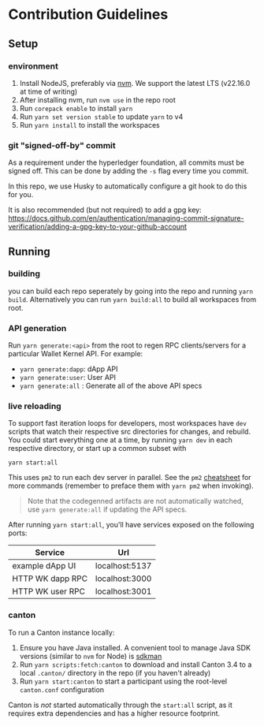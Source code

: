 # Contribution Guidelines

## Setup

### environment

1. Install NodeJS, preferably via [nvm](https://github.com/nvm-sh/nvm). We support the latest LTS (v22.16.0 at time of writing)
2. After installing nvm, run `nvm use` in the repo root
3. Run `corepack enable` to install `yarn`
4. Run `yarn set version stable` to update `yarn` to v4
5. Run `yarn install` to install the workspaces

### git "signed-off-by" commit

As a requirement under the hyperledger foundation, all commits must be signed off. This can be done by adding the `-s` flag every time you commit.

In this repo, we use Husky to automatically configure a git hook to do this for you.

It is also recommended (but not required) to add a gpg key: https://docs.github.com/en/authentication/managing-commit-signature-verification/adding-a-gpg-key-to-your-github-account

## Running

### building

you can build each repo seperately by going into the repo and running `yarn build`. Alternatively you can run `yarn build:all` to build all workspaces from root.

### API generation

Run `yarn generate:<api>` from the root to regen RPC clients/servers for a particular Wallet Kernel API. For example:

- `yarn generate:dapp`: dApp API
- `yarn generate:user`: User API
- `yarn generate:all` : Generate all of the above API specs

### live reloading

To support fast iteration loops for developers, most workspaces have `dev` scripts that watch their respective src directories for changes, and rebuild. You could start everything one at a time, by running `yarn dev` in each respective directory, or start up a common subset with

```
yarn start:all
```

This uses `pm2` to run each dev server in parallel. See the `pm2` [cheatsheet](https://pm2.keymetrics.io/docs/usage/quick-start/#cheatsheet) for more commands (remember to preface them with `yarn pm2` when invoking).

> Note that the codegenned artifacts are not automatically watched, use `yarn generate:all` if updating the API specs.

After running `yarn start:all`, you'll have services exposed on the following ports:

| Service          | Url            |
| ---------------- | -------------- |
| example dApp UI  | localhost:5137 |
| HTTP WK dapp RPC | localhost:3000 |
| HTTP WK user RPC | localhost:3001 |

### canton

To run a Canton instance locally:

1. Ensure you have Java installed. A convenient tool to manage Java SDK versions (similar to `nvm` for Node) is [sdkman](https://sdkman.io/install)
2. Run `yarn scripts:fetch:canton` to download and install Canton 3.4 to a local `.canton/` directory in the repo (if you haven't already)
3. Run `yarn start:canton` to start a participant using the root-level `canton.conf` configuration

Canton is _not_ started automatically through the `start:all` script, as it requires extra dependencies and has a higher resource footprint.
